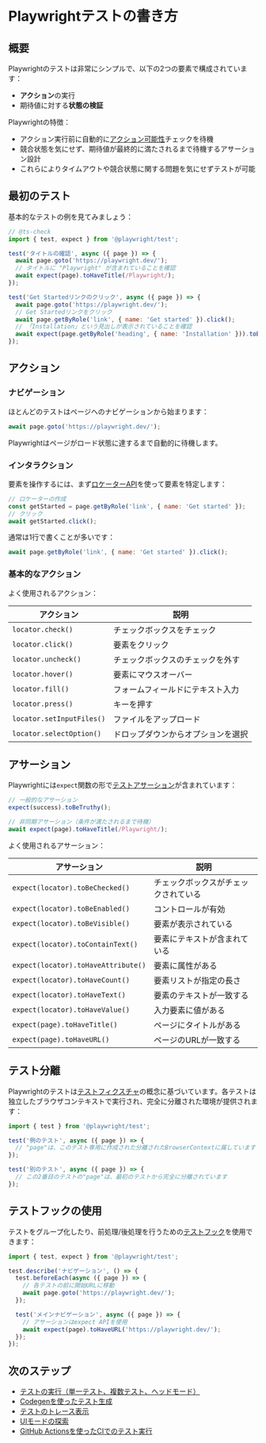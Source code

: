 # Playwrightテストの書き方

## 概要

Playwrightのテストは非常にシンプルで、以下の2つの要素で構成されています：

* **アクション**の実行
* 期待値に対する**状態の検証**

Playwrightの特徴：
- アクション実行前に自動的に[アクション可能性](/docs/actionability)チェックを待機
- 競合状態を気にせず、期待値が最終的に満たされるまで待機するアサーション設計
- これらによりタイムアウトや競合状態に関する問題を気にせずテストが可能

## 最初のテスト

基本的なテストの例を見てみましょう：

```javascript
// @ts-check
import { test, expect } from '@playwright/test';

test('タイトルの確認', async ({ page }) => {
  await page.goto('https://playwright.dev/');
  // タイトルに "Playwright" が含まれていることを確認
  await expect(page).toHaveTitle(/Playwright/);
});

test('Get Startedリンクのクリック', async ({ page }) => {
  await page.goto('https://playwright.dev/');
  // Get Startedリンクをクリック
  await page.getByRole('link', { name: 'Get started' }).click();
  // 「Installation」という見出しが表示されていることを確認
  await expect(page.getByRole('heading', { name: 'Installation' })).toBeVisible();
});
```

## アクション

### ナビゲーション

ほとんどのテストはページへのナビゲーションから始まります：

```javascript
await page.goto('https://playwright.dev/');
```

Playwrightはページがロード状態に達するまで自動的に待機します。

### インタラクション

要素を操作するには、まず[ロケーターAPI](/docs/locators)を使って要素を特定します：

```javascript
// ロケーターの作成
const getStarted = page.getByRole('link', { name: 'Get started' });
// クリック
await getStarted.click();
```

通常は1行で書くことが多いです：

```javascript
await page.getByRole('link', { name: 'Get started' }).click();
```

### 基本的なアクション

よく使用されるアクション：

| アクション | 説明 |
|------------|------|
| `locator.check()` | チェックボックスをチェック |
| `locator.click()` | 要素をクリック |
| `locator.uncheck()` | チェックボックスのチェックを外す |
| `locator.hover()` | 要素にマウスオーバー |
| `locator.fill()` | フォームフィールドにテキスト入力 |
| `locator.press()` | キーを押す |
| `locator.setInputFiles()` | ファイルをアップロード |
| `locator.selectOption()` | ドロップダウンからオプションを選択 |

## アサーション

Playwrightには`expect`関数の形で[テストアサーション](/docs/test-assertions)が含まれています：

```javascript
// 一般的なアサーション
expect(success).toBeTruthy();

// 非同期アサーション（条件が満たされるまで待機）
await expect(page).toHaveTitle(/Playwright/);
```

よく使用されるアサーション：

| アサーション | 説明 |
|--------------|------|
| `expect(locator).toBeChecked()` | チェックボックスがチェックされている |
| `expect(locator).toBeEnabled()` | コントロールが有効 |
| `expect(locator).toBeVisible()` | 要素が表示されている |
| `expect(locator).toContainText()` | 要素にテキストが含まれている |
| `expect(locator).toHaveAttribute()` | 要素に属性がある |
| `expect(locator).toHaveCount()` | 要素リストが指定の長さ |
| `expect(locator).toHaveText()` | 要素のテキストが一致する |
| `expect(locator).toHaveValue()` | 入力要素に値がある |
| `expect(page).toHaveTitle()` | ページにタイトルがある |
| `expect(page).toHaveURL()` | ページのURLが一致する |

## テスト分離

Playwrightのテストは[テストフィクスチャ](/docs/test-fixtures)の概念に基づいています。各テストは独立したブラウザコンテキストで実行され、完全に分離された環境が提供されます：

```javascript
import { test } from '@playwright/test';

test('例のテスト', async ({ page }) => {
  // "page"は、このテスト専用に作成された分離されたBrowserContextに属しています
});

test('別のテスト', async ({ page }) => {
  // この2番目のテストの"page"は、最初のテストから完全に分離されています
});
```

## テストフックの使用

テストをグループ化したり、前処理/後処理を行うための[テストフック](/docs/api/class-test)を使用できます：

```javascript
import { test, expect } from '@playwright/test';

test.describe('ナビゲーション', () => {
  test.beforeEach(async ({ page }) => {
    // 各テストの前に開始URLに移動
    await page.goto('https://playwright.dev/');
  });

  test('メインナビゲーション', async ({ page }) => {
    // アサーションはexpect APIを使用
    await expect(page).toHaveURL('https://playwright.dev/');
  });
});
```

## 次のステップ

- [テストの実行（単一テスト、複数テスト、ヘッドモード）](/docs/running-tests)
- [Codegenを使ったテスト生成](/docs/codegen-intro)
- [テストのトレース表示](/docs/trace-viewer-intro)
- [UIモードの探索](/docs/test-ui-mode)
- [GitHub Actionsを使ったCIでのテスト実行](/docs/ci-intro)